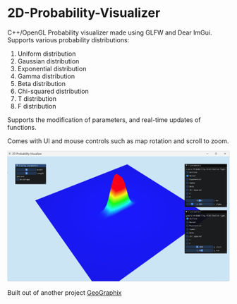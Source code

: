 # 2D-Probability-Visualizer

C++/OpenGL Probability visualizer made using GLFW and Dear ImGui. Supports various probability distributions:
1. Uniform distribution
2. Gaussian distribution
3. Exponential distribution
4. Gamma distribution
5. Beta distribution
6. Chi-squared distribution
7. T distribution
8. F distribution

Supports the modification of parameters, and real-time updates of functions.

Comes with UI and mouse controls such as map rotation and scroll to zoom.

![Probability Screenshot, with normal distribution and uniform distribution](gallery/Normal&Uniform.png)

Built out of another project [GeoGraphix](https://github.com/oliverbaileysmith/GeoGraphix)
